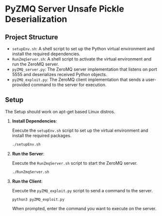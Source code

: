 # PyZMQ Server Unsafe Pickle Deserialization

## Project Structure

- `setupEnv.sh`: A shell script to set up the Python virtual environment and install the required dependencies.
- `RunZmqServer.sh`: A shell script to activate the virtual environment and run the ZeroMQ server.
- `pyZMQ_server.py`: The ZeroMQ server implementation that listens on port 5555 and deserializes received Python objects.
- `pyZMQ_exploit.py`: The ZeroMQ client implementation that sends a user-provided command to the server for execution.

## Setup
The Setup should work on apt-get based Linux distros.

1. **Install Dependencies**:

   Execute the `setupEnv.sh` script to set up the virtual environment and install the required packages.
   ```sh
   ./setupEnv.sh
   ```
2. **Run the Server**:

   Execute the `RunZmqServer.sh` script to start the ZeroMQ server.
   ```sh
   ./RunZmqServer.sh
   ```
3. **Run the Client**:

   Execute the `pyZMQ_exploit.py` script to send a command to the server.  
   ```sh
   python3 pyZMQ_exploit.py
   ```
   When prompted, enter the command you want to execute on the server. 


